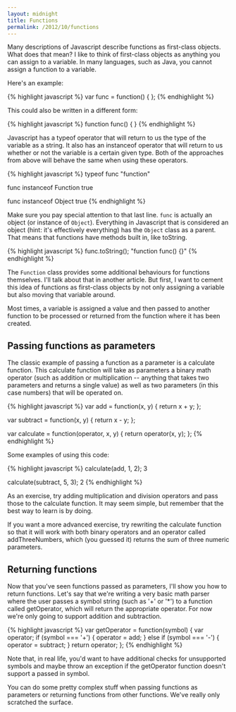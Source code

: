 ```yaml
---
layout: midnight
title: Functions
permalink: /2012/10/functions
---
```


Many descriptions of Javascript describe functions as first-class objects. What does that mean?
I like to think of first-class objects as anything you can assign to a variable. In many languages, such as Java, you cannot assign a function to a variable.

Here's an example:

{% highlight javascript %}
  var func = function() {
  };
{% endhighlight %}

This could also be written in a different form:

{% highlight javascript %}
  function func() {
  }
{% endhighlight %}

Javascript has a typeof operator that will return to us the type of the variable as a string. It also has an instanceof operator that will return to us whether or not the variable is a certain given type. Both of the approaches from above will behave the same when using these operators.

{% highlight javascript %}
  typeof func
  "function"

  func instanceof Function
  true

  func instanceof Object
  true
{% endhighlight %}

Make sure you pay special attention to that last line. `func` is actually an object (or instance of `Object`). Everything in Javascript that is considered an object (hint: it's effectively everything) has the `Object` class as a parent. That means that functions have methods built in, like toString.

{% highlight javascript %}
  func.toString();
  "function func() {}"
{% endhighlight %}

The `Function` class provides some additional behaviours for functions themselves. I'll talk about that in another article. But first, I want to cement this idea of functions as first-class objects by not only assigning a variable but also moving that variable around.

Most times, a variable is assigned a value and then passed to another function to be processed or returned from the function where it has been created.

## Passing functions as parameters

The classic example of passing a function as a parameter is a calculate function. This calculate function will take as parameters a binary math operator (such as addition or multiplication -- anything that takes two parameters and returns a single value) as well as two parameters (in this case numbers) that will be operated on.

{% highlight javascript %}
  var add = function(x, y) {
    return x + y;
  };

  var subtract = function(x, y) {
    return x - y;
  };

  var calculate = function(operator, x, y) {
    return operator(x, y);
  };
{% endhighlight %}

Some examples of using this code:

{% highlight javascript %}
  calculate(add, 1, 2);
  3

  calculate(subtract, 5, 3);
  2
{% endhighlight %}

As an exercise, try adding multiplication and division operators and pass those to the calculate function. It may seem simple, but remember that the best way to learn is by doing.

If you want a more advanced exercise, try rewriting the calculate function so that it will work with both binary operators and an operator called addThreeNumbers, which (you guessed it) returns the sum of three numeric parameters.

## Returning functions

Now that you've seen functions passed as parameters, I'll show you how to return functions. Let's say that we're writing a very basic math parser where the user passes a symbol string (such as '+' or '*') to a function called getOperator, which will return the appropriate operator. For now we're only going to support addition and subtraction.

{% highlight javascript %}
  var getOperator = function(symbol) {
    var operator;
    if (symbol === '+') {
      operator = add;
    }
    else if (symbol === '-') {
      operator = subtract;
    }
    return operator;
  };
{% endhighlight %}

Note that, in real life, you'd want to have additional checks for unsupported symbols and maybe throw an exception if the getOperator function doesn't support a passed in symbol.

You can do some pretty complex stuff when passing functions as parameters or returning functions from other functions. We've really only scratched the surface.

